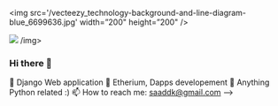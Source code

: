 <img src='/vecteezy_technology-background-and-line-diagram-blue_6699636.jpg' width=”200" height=”200" />

<img src='/vecteezy_technology-background-and-line-diagram-blue_6699636.jp'> /img>

### Hi there 👋


🔭 Django Web application
🌱 Etherium, Dapps developement
💬 Anything Python related :)
📫 How to reach me: saaddk@gmail.com
-->
